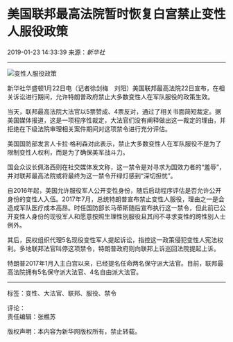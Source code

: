 # 美国联邦最高法院暂时恢复白宫禁止变性人服役政策

2019-01-23 14:33:39 来源：_新华社_

---

![变性人服役政策](//www.news.cn/res/xhwimg/xl2017/images/net_logo.png)

新华社华盛顿1月22日电（记者徐剑梅　刘阳）美国联邦最高法院22日宣布，在相关诉讼进行期间，允许特朗普政府禁止大多数变性人在军队服役的政策生效。

当天，联邦最高法院大法官以5票赞成、4票反对，通过了相关书面简短裁定。据美国媒体报道，这是一项程序性裁定，大法官们没有阐释做出这一裁定的理由，并拒绝在下级法院审理相关案件期间对这项禁令进行充分评估。

美国国防部发言人卡拉·格利森对此表示，禁止大多数变性人在军队服役不是为了限制变性人权利，而是为了确保美军战斗力。

国会众议长佩洛西则在社交媒体发文称，这一禁令是对寻求为国效力者的“羞辱”，并对联邦最高法院或将最终为这一禁令开绿灯感到“深切担忧”。

自2016年起，美国允许服役军人公开变性身份，随后启动程序评估是否允许公开身份的变性人入伍。2017年7月，总统特朗普宣布禁止变性人服役，理由之一是会造成军队医疗成本高昂。时任国防部长马蒂斯随后宣布执行这一禁令，但此前已公开变性人身份的现役军人和愿意按照生理性别服役且其间不寻求变性的跨性别人士例外。

其后，民权组织代理5名现役变性军人提起诉讼，指控这一政策侵犯变性人宪法权利。多地联邦法官叫停这项禁令，特朗普政府则向联邦上诉巡回法院提起上诉。

特朗普2017年1月入主白宫以来，已经提名任命两名保守派大法官。目前，联邦最高法院拥有5名保守派大法官、4名自由派大法官。

---

标签：变性、大法官、联邦、服役、禁令 

评论：  
责任编辑：张樵苏  

版权声明：本内容为新华网版权所有，禁止转载。